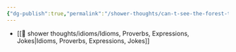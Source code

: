 ```yaml
---
{"dg-publish":true,"permalink":"/shower-thoughts/can-t-see-the-forest-through-the-trees/","dgPassFrontmatter":true}
---
```


- [[🚿 shower thoughts/idioms/Idioms, Proverbs, Expressions, Jokes\|Idioms, Proverbs, Expressions, Jokes]]